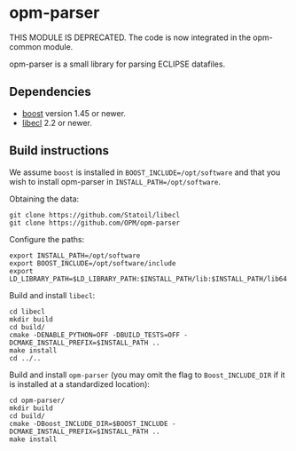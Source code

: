 # opm-parser 

THIS MODULE IS DEPRECATED.
The code is now integrated in the opm-common module.

opm-parser is a small library for parsing ECLIPSE datafiles.


## Dependencies

- [boost](http://www.boost.org) version 1.45 or newer.
- [libecl](https://github.com/Statoil/libecl) 2.2 or newer.


## Build instructions

We assume `boost` is installed in `BOOST_INCLUDE=/opt/software` and that you
wish to install opm-parser in `INSTALL_PATH=/opt/software`.


Obtaining the data:

```
git clone https://github.com/Statoil/libecl
git clone https://github.com/OPM/opm-parser
```


Configure the paths:

```
export INSTALL_PATH=/opt/software
export BOOST_INCLUDE=/opt/software/include
export LD_LIBRARY_PATH=$LD_LIBRARY_PATH:$INSTALL_PATH/lib:$INSTALL_PATH/lib64
```


Build and install `libecl`:

```
cd libecl
mkdir build
cd build/
cmake -DENABLE_PYTHON=OFF -DBUILD_TESTS=OFF -DCMAKE_INSTALL_PREFIX=$INSTALL_PATH ..
make install
cd ../..
```


Build and install `opm-parser` (you may omit the flag to `Boost_INCLUDE_DIR` if
it is installed at a standardized location):

```
cd opm-parser/
mkdir build
cd build/
cmake -DBoost_INCLUDE_DIR=$BOOST_INCLUDE -DCMAKE_INSTALL_PREFIX=$INSTALL_PATH ..
make install
```

